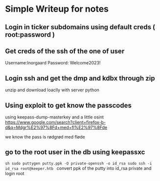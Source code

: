 # Simple Writeup for notes

## Login in ticker subdomains using default creds ( root:password )

## Get creds of the ssh of the one of user

Username:lnorgaard
Password: Welcome2023!

## Login ssh and get the dmp and kdbx through zip

unzip and download loaclly with server python

## Using exploit to get know the passcodes

using keepass-dump-masterkey and a little osint
https://www.google.com/search?client=firefox-b-d&q=Mdgr%E2%97%8Fd+med+fl%E2%97%8Fde

we know the pass is rødgrød med fløde

## go to the root user in the db using keepassxc

`sh
sudo puttygen putty.ppk -O private-openssh -o id_rsa
sudo ssh -i id_rsa root@keeper.htb
`
convert ppk of the putty into id_rsa private and login root
